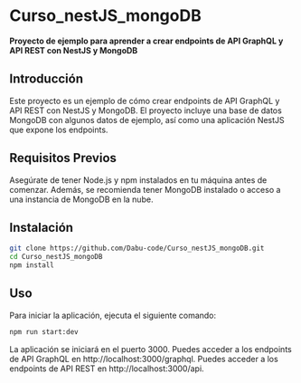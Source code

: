 # Curso_nestJS_mongoDB

**Proyecto de ejemplo para aprender a crear endpoints de API GraphQL y API REST con NestJS y MongoDB**

## Introducción

Este proyecto es un ejemplo de cómo crear endpoints de API GraphQL y API REST con NestJS y MongoDB. El proyecto incluye una base de datos MongoDB con algunos datos de ejemplo, así como una aplicación NestJS que expone los endpoints.

## Requisitos Previos
Asegúrate de tener Node.js y npm instalados en tu máquina antes de comenzar. Además, se recomienda tener MongoDB instalado o acceso a una instancia de MongoDB en la nube.

## Instalación

```bash
git clone https://github.com/Dabu-code/Curso_nestJS_mongoDB.git
cd Curso_nestJS_mongoDB
npm install
```
## Uso
Para iniciar la aplicación, ejecuta el siguiente comando:

```bash
npm run start:dev
```

La aplicación se iniciará en el puerto 3000. Puedes acceder a los endpoints de API GraphQL en http://localhost:3000/graphql. Puedes acceder a los endpoints de API REST en http://localhost:3000/api.